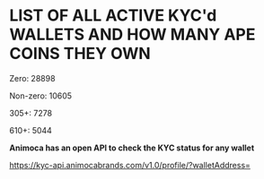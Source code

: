 # LIST OF ALL ACTIVE KYC'd WALLETS AND HOW MANY APE COINS THEY OWN

Zero: 28898

Non-zero: 10605

305+: 7278

610+: 5044

**Animoca has an open API to check the KYC status for any wallet**

https://kyc-api.animocabrands.com/v1.0/profile/?walletAddress=